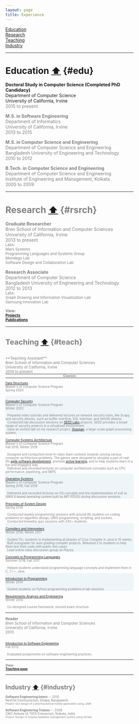 ```yaml
---
layout: page
title: Experience
---
```


<head>
<meta name="viewport" content="width=device-width, initial-scale=1">
<style>
* {
  box-sizing: border-box;
}

/*https://www.w3schools.com/howto/tryit.asp?filename=tryhow_css_two_columns */
/* Create two equal columns that floats next to each other */
.column {
  float: left;
  width: 50%;
  padding: 10px;
}

/* Clear floats after the columns */
.row:after {
  content: "";
  display: table;
  clear: both;
}
</style>
</head>

[Education](#edu)
<br>[Research](#rsrch) 
<br>[Teaching](#teach)
<br>[Industry](#industry)

_____________

# Education <a href="#top">⬆</a> {#edu}

**Doctoral Study in Computer Science (Completed PhD Candidacy)** 
<br>Department of Computer Science
<br>University of California, Irvine 
<br> <font color="gray">2015 to present

**M.S. in Software Engineering** 
<br>Department of Informatics
<br>University of California, Irvine 
<br> <font color="gray">2013 to 2015

**M.S. in Computer Science and Engineering** 
<br>Department of Computer Science and Engineering
<br>Bangladesh University of Engineering and Technology
<br> <font color="gray">2010 to 2012

**B.Tech. in Computer Science and Engineering** 
<br>Department of Computer Science and Engineering
<br>Institute of Engineering and Management, Kolkata
<br> <font color="gray">2005 to 2009


_____________


# Research <a href="#top">⬆</a> {#rsrch}

**Graduate Researcher** 
<br>Bren School of Information and
Computer Sciences<br>University of California, Irvine 
<br> <font color="gray">2013 to present
<br> <small>Labs: 
<br>Mars Systems 
<br>Programming Languages and Systems Group 
<br>Mondego Lab
<br>Software Design and Collaboration Lab</small>

**Research Associate**
<br>Department of Computer Science
<br>Bangladesh University of Engineering and Technology
<br> <font color="gray">2012 to 2013
<br> <small>Labs: 
<br>Graph Drawing and Information Visualization Lab 
<br>Samsung Innovation Lab</small>

<small>**View:**<br>
[**Projects**](../Projects/index.html)
<br>[**Publications**](../Publications/index.html)

_____________

# Teaching <a href="#top">⬆</a> {#teach}
<br>
**Teaching Assistant**
<br>Bren School of Information and Computer Sciences
<br>University of California, Irvine
<br> <font color="gray">2014 to present</font>

<style>
  hr.special{
    padding: 0px;
    margin: 0px;    
  }
</style>

<hr class="special">

<div class="row">
<center><small><b><font color="gray">Courses</font></b></small></center>
<hr class="special">
  <div class="column">
    <p><small><a href="https://aftabhussain.github.io/Teaching/index.html#cs261p">Data Structures</a> <br>Master's of Computer Science Program<br> Spring 2020</small></p>
  </div>
  <div class="column" >
  </div>
</div>

<div class="row" style="background-color:#EDF5F9;" >
  <div class="column" style="background-color:#EDF5F9;" >
    <p><small><a href="https://aftabhussain.github.io/Teaching/index.html#cs201p">Computer Security</a> <br>Master's of Computer Science Program<br> Winter 2020</small></p>
  </div>
  <div class="column" >
<small><i class="fa fa-lock" style="font-size:15px"></i>&nbsp; Prepared video tutorials and delivered lectures on network security tools, like Scapy, and security attacks, such as buffer overflow, SQL Injection, and SetUID attacks.</small>
<br><small><i class="fa fa-laptop" style="font-size:15px"></i>&nbsp; Conducted lab discussion sessions on <a href="https://seedsecuritylabs.org/">SEED Labs</a> projects. SEED provides a broad range of security projects in a virtualized environment.</small>
<br><small><i class="fa fa-file-powerpoint-o" style="font-size:15px"></i>&nbsp; Gave an invited talk on my research project, <a href="https://aftabhussain.github.io/project-graspan/index.html">Graspan</a>, a large-scale graph processing system.</small>
<br><small> </small>
  </div>
</div>

<div class="row" >
  <div class="column">
    <p><small><a href="https://aftabhussain.github.io/Teaching/index.html#cs250p">Computer Systems Architecture</a> <br>Master's of Computer Science Program<br> Fall 2019, Winter 2019</small></p>
  </div>
  <div class="column" >
<small><i class="fa fa-trophy" style="font-size:15px"></i>&nbsp; Designed and conducted novel in-class team contests towards solving various computer architecture problems. The games were designed to simulate a part of real-life <a href="https://en.wikipedia.org/wiki/Agile_software_development">agile software development</a>, promote <a href="https://en.wikipedia.org/wiki/Active_learning"> active learning</a>, and to help students learn in a fun and engaging way.</small>
<br><small><i class="fa fa-microchip" style="font-size:15px"></i>&nbsp; Delivered and recorded lectures on computer architecture concepts such as CPU performance, pipelining, and MIPS.</small>
  </div>
</div>
<div class="row" style="background-color:#EDF5F9;" >
  <div class="column" style="background-color:#EDF5F9;" >
    <p><small><a href="https://aftabhussain.github.io/Teaching/index.html#cs238p">Operating Systems</a> <br>Master's of Computer Science Program<br> Spring 2019, Fall 2018</small></p>
  </div>
  <div class="column" >
<small><i class="fa fa-video-camera" style="font-size:15px"></i>&nbsp; Delivered and recorded lectures on OS concepts and the implementation of xv6 (a UNIX 6 based operating system built by MIT PDOS) during discussion sessions. </small>
  </div>
</div>

<div class="row">
  <div class="column" >
    <p><small><a href="https://aftabhussain.github.io/Teaching/index.html#ics53">Principles of System Design</a> <br> Spring 2018 </small></p>
  </div>
  <div class="column" >
<small><i class="fa fa-desktop" style="font-size:15px"></i>&nbsp; Conducted weekly programming sessions with around 80 students on coding problems on algorithm design, UNIX programming, scripting, and sockets.</small>
<br><small><i class="fa fa-pencil" style="font-size:15px"></i>&nbsp; Conducted biweekly quiz sessions with 240+ students.</small>
  </div>
</div>

<div class="row" style="background-color:#EDF5F9;" >
  <div class="column" style="background-color:#EDF5F9;" >
    <p><small><a href="https://aftabhussain.github.io/Teaching/index.html#cs142">Compilers and Interpreters </a> <br> Winter 2018, Winter 2017 </small></p>
  </div>
  <div class="column" >
<small><i class="fa fa-desktop" style="font-size:15px"></i>&nbsp; Guided 75+ students in implementing all phases of Crux Compiler  in Java in 10 weeks. </small>
<br><small><i class="fa fa-wrench" style="font-size:15px"></i>&nbsp; Built autograder for auto grading compiler projects. Released it to students to help them test their code with public test cases.</small>
<br><small><i class="fa fa-object-group" style="font-size:15px"></i>&nbsp; Lead online class discussion group on Piazza.</small>
  </div>
</div>

<div class="row" >
  <div class="column">
    <p><small><a href="https://aftabhussain.github.io/Teaching/index.html#cs141">Concepts in Programming Languages</a> <br> Summer 2018, Fall 2017 </small></p>
  </div>
  <div class="column" >
<small><i class="fa fa-language" style="font-size:18px"></i>&nbsp; Helped students understand programming language concepts and implement them in C, C++, Java.</small>
  </div>
</div>

<div class="row" style="background-color:#EDF5F9;">
  <div class="column" style="background-color:#EDF5F9;">
    <p><small><a href="https://aftabhussain.github.io/Teaching/index.html#ics31">Introduction to Programming</a> <br> Winter 2014 </small></p>
  </div>
  <div class="column" >
<small><i class="fa fa-desktop" style="font-size:15px"></i>&nbsp; Guided students on Python programming problems in lab sessions.</small>
  </div>
</div>

<div class="row">
  <div class="column" >
    <p><small><a href="https://aftabhussain.github.io/Teaching/index.html#inf113">Requirements Analysis and Engineering</a> <br> Winter 2014 </small></p>
  </div>
  <div class="column" >
<small><i class="fa fa-pencil-square-o" style="font-size:15px"></i>&nbsp; Co-designed course framework, revised exam structure.</small>
  </div>
</div>

<hr>

**Reader**
<br>Bren School of Information and Computer Sciences<br> University of California, Irvine
<br> <font color="gray">2013
<div class="row">
  <div class="column">
    <p><small><a href="https://aftabhussain.github.io/Teaching/index.html#inf43">Introduction to Software Engineering</a> <br> Fall 2013 </small></p>
  </div>
  <div class="column" >
<small><i class="fa fa-desktop" style="font-size:15px"></i>&nbsp; Evaluated assignments on software engineering practices.</small>
  </div>
</div>
<hr>

<small>**View:**<br>
[**Teaching page**](../Teaching/index.html)

_____________

# Industry <a href="#top">⬆</a> {#industry}

 **Software Engineering Intern** -- 2010<br>NextTel Communiction, Dhaka, Bangladesh
<br> <small>Project: GUI design of a pharmaceutical mobile application using J2ME</small>
											
 **Software Engineering Trainee** -- 2008<br>CMC Kolkata (A TATA Enterprise), Kolkata, India
<br><small> Project: Design of hospital database management system using VB.Net</small>




